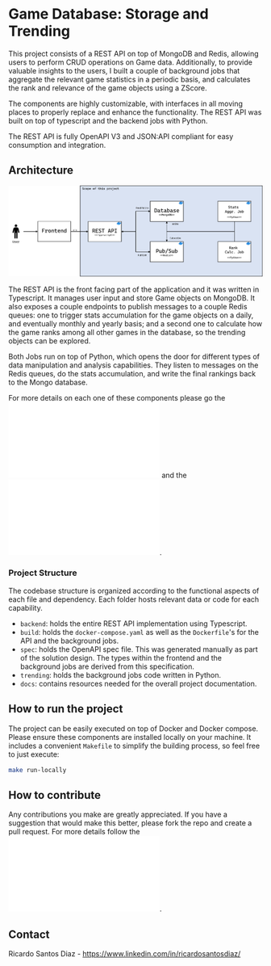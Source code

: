 # Game Database: Storage and Trending

This project consists of a REST API on top of MongoDB and Redis, allowing users to perform CRUD operations on Game data. Additionally, to provide valuable insights to the users, I built a couple of background jobs that aggregate the relevant game statistics in a periodic basis, and calculates the rank and relevance of the game objects using a ZScore.

The components are highly customizable, with interfaces in all moving places to properly replace and enhance the functionality. The REST API was built on top of typescript and the backend jobs with Python.

The REST API is fully OpenAPI V3 and JSON:API compliant for easy consumption and integration.

## Architecture

![Architecture diagram](./docs/img/rest-api-diagram.png)

The REST API is the front facing part of the application and it was written in Typescript. It manages user input and store Game objects on MongoDB. It also exposes a couple endpoints to publish messages to a couple Redis queues: one to trigger stats accumulation for the game objects on a daily, and eventually monthly and yearly basis; and a second one to calculate how the game ranks among all other games in the database, so the trending objects can be explored.

Both Jobs run on top of Python, which opens the door for different types of data manipulation and analysis capabilities. They listen to messages on the Redis queues, do the stats accumulation, and write the final rankings back to the Mongo database.

For more details on each one of these components please go the ![REST API documentation](./backend/README.md) and the ![Jobs documentation](./trending/README.md).

### Project Structure

The codebase structure is organized according to the functional aspects of each file and dependency. Each folder hosts relevant data or code for each capability.

* `backend`: holds the entire REST API implementation using Typescript.
* `build`: holds the `docker-compose.yaml` as well as the `Dockerfile`'s for the API and the background jobs.
* `spec`: holds the OpenAPI spec file. This was generated manually as part of the solution design. The types within the frontend and the background jobs are derived from this specification.
* `trending`: holds the background jobs code written in Python.
* `docs`: contains resources needed for the overall project documentation.

## How to run the project

The project can be easily executed on top of Docker and Docker compose. Please ensure these components are installed locally on your machine. It includes a convenient `Makefile` to simplify the building process, so feel free to just execute:

```bash
make run-locally
```

## How to contribute

Any contributions you make are greatly appreciated. If you have a suggestion that would make this better, please fork the repo and create a pull request. For more details follow the ![Contribution guidelines](./CONTRIBUTING.md).

## Contact

Ricardo Santos Diaz - https://www.linkedin.com/in/ricardosantosdiaz/
